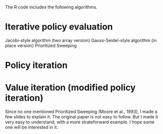 The R code includes the following algorithms.

# Iterative policy evaluation
 Jacobi-style algorithm (two array version)
 Gauss-Seidel-style algorithm (in place version)
 Prioritized Sweeping
# Policy iteration
# Value iteration (modified policy iteration)

Since no one mentioned Prioritized Sweeping (Moore et al., 1993), I made a few slides to explain it. The original paper is not easy to follow. But I made it very easy to understand, with a more strateforward example. I hope some one will be interested in it. 
